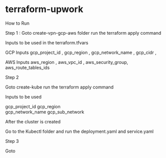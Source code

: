 # terraform-upwork

How to Run 

Step 1 : 
Goto  create-vpn-gcp-aws folder 
run the terraform apply command 

Inputs to be used in the terraform.tfvars 


GCP Inputs 
gcp_project_id ,
gcp_region ,
gcp_network_name ,
gcp_cidr ,

AWS Inputs 
aws_region ,
aws_vpc_id ,
aws_security_group,
aws_route_tables_ids 


Step 2

Goto create-kube
run the terraform apply command 

Inputs to be used 

gcp_project_id 
gcp_region   
gcp_network_name 
gcp_sub_network 

After the cluster is created 

Go to the Kubectl folder and run the deployment.yaml and service.yaml


Step 3

Goto 










